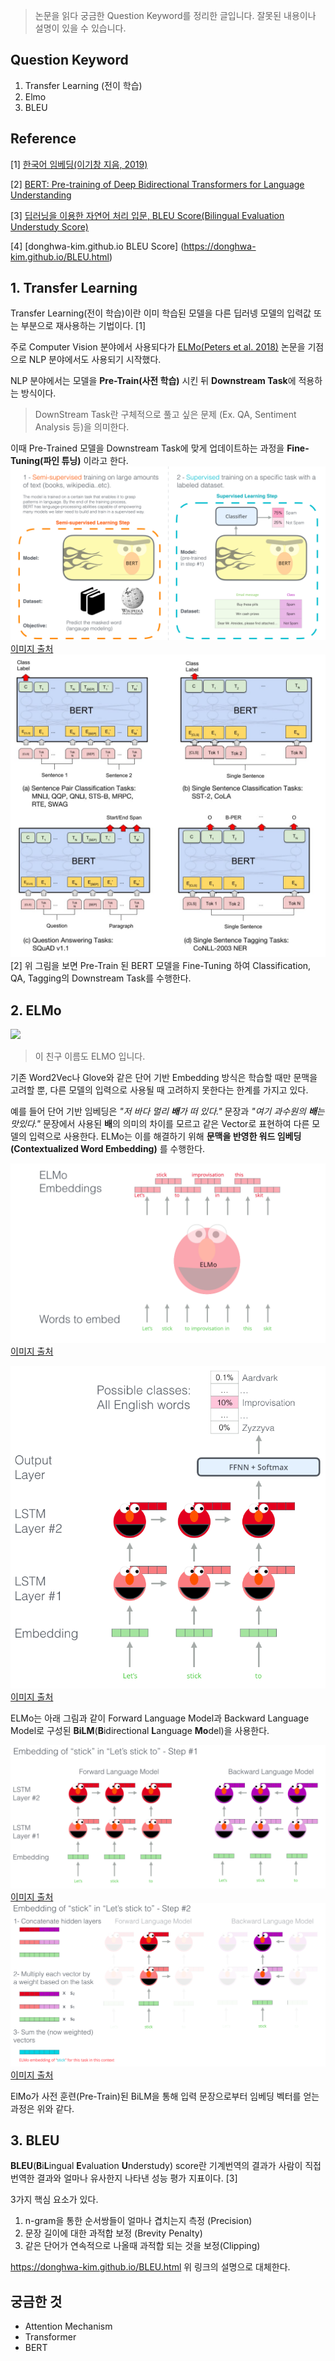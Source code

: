 > 논문을 읽다 궁금한 Question Keyword를 정리한 글입니다. 잘못된 내용이나 설명이 있을 수 있습니다.

## Question Keyword

1. Transfer Learning (전이 학습)
2. Elmo
3. BLEU

## Reference

[1] [한국어 임베딩(이기창 지음, 2019)](https://ratsgo.github.io/natural%20language%20processing/2019/09/12/embedding/)

[2] [BERT: Pre-training of Deep Bidirectional Transformers for Language Understanding](https://arxiv.org/abs/1810.04805)

[3] [딥러닝을 이용한 자연어 처리 입문, BLEU Score(Bilingual Evaluation Understudy Score)](https://wikidocs.net/31695)

[4] [donghwa-kim.github.io BLEU Score] (https://donghwa-kim.github.io/BLEU.html)

## 1. Transfer Learning

Transfer Learning(전이 학습)이란 이미 학습된 모델을 다른 딥러넹 모델의 입력값 또는 부분으로 재사용하는 기법이다. [1]

주로 Computer Vision 분야에서 사용되다가 [ELMo(Peters et al. 2018)](https://arxiv.org/abs/1802.05365) 논문을 기점으로 NLP 분야에서도 사용되기 시작했다.

NLP 분야에서는 모델을 **Pre-Train(사전 학습)** 시킨 뒤 **Downstream Task**에 적용하는 방식이다.

> DownStream Task란 구체적으로 풀고 싶은 문제 (Ex. QA, Sentiment Analysis 등)을 의미한다.

이때 Pre-Trained 모델을 Downstream Task에 맞게 업데이트하는 과정을 **Fine-Tuning(파인 튜닝)** 이라고 한다.
![](./image/20-09-2/image2.png)
[이미지 출처](http://jalammar.github.io/illustrated-bert/)
![](./image/20-09-2/image1.jpg)
[2] 위 그림을 보면 Pre-Train 된 BERT 모델을 Fine-Tuning 하여 Classification, QA, Tagging의 Downstream Task를 수행한다.

## 2. ELMo

![](https://scontent-ssn1-1.xx.fbcdn.net/v/t1.0-9/106469984_10157115481980264_3083667962562124016_n.jpg?_nc_cat=103&_nc_sid=09cbfe&_nc_eui2=AeH1lcoasKAKHGBkjciivP4hOS9x23MS2xc5L3HbcxLbF4U_4G3kqZQDW16xB6R9RsBIjJAsF7z0HZM1X5QIwCsV&_nc_ohc=QHTy_c3kQ6MAX9zHa_P&_nc_ht=scontent-ssn1-1.xx&oh=9673560e2e0469d8f81fd67d2cc2393f&oe=5F84E99A)

> 이 친구 이름도 ELMO 입니다.

기존 Word2Vec나 Glove와 같은 단어 기반 Embedding 방식은 학습할 때만 문맥을 고려할 뿐, 다른 모델의 입력으로 사용될 때 고려하지 못한다는 한계를 가지고 있다.

예를 들어 단어 기반 임베딩은 _"저 바다 멀리 **배**가 떠 있다."_ 문장과 _"여기 과수원의 **배**는 맛있다."_ 문장에서 사용된 **배**의 의미의 차이를 모르고 같은 Vector로 표현하여 다른 모델의 입력으로 사용한다. ELMo는 이를 해결하기 위해 **문맥을 반영한 워드 임베딩(Contextualized Word Embedding)** 를 수행한다.

![](./image/20-09-2/image3.png)
[이미지 출처](http://jalammar.github.io/illustrated-bert/)

![](./image/20-09-2/image4.png)
[이미지 출처](http://jalammar.github.io/illustrated-bert/)

ELMo는 아래 그림과 같이 Forward Language Model과 Backward Language Model로 구성된 **BiLM**(**B**idirectional **L**anguage **Mo**del)을 사용한다.

![](./image/20-09-2/image5.png)
[이미지 출처](http://jalammar.github.io/illustrated-bert/)
![](./image/20-09-2/image6.png)
[이미지 출처](http://jalammar.github.io/illustrated-bert/)

ElMo가 사전 훈련(Pre-Train)된 BiLM을 통해 입력 문장으로부터 임베딩 벡터를 얻는 과정은 위와 같다.

## 3. BLEU

**BLEU**(**B**i**L**ingual **E**valuation **U**nderstudy)
score란 기계번역의 결과가 사람이 직접 번역한 결과와 얼마나 유사한지 나타낸 성능 평가 지표이다. [3]

3가지 핵심 요소가 있다.

1. n-gram을 통한 순서쌍들이 얼마나 겹치는지 측정 (Precision)
2. 문장 길이에 대한 과적합 보정 (Brevity Penalty)
3. 같은 단어가 연속적으로 나올때 과적합 되는 것을 보정(Clipping)

https://donghwa-kim.github.io/BLEU.html
위 링크의 설명으로 대체한다.

## 궁금한 것

- Attention Mechanism
- Transformer
- BERT
